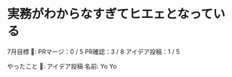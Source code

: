 # 実務がわからなすぎてヒエェとなっている

7月目標 🚀: PRマージ：0 / 5
PR確認：3 / 8
アイデア投稿：1 / 5　　　　　　　　　　　　　
　　　　　　　　　　　

やったこと 📝: アイデア投稿
名前: Yo Yo